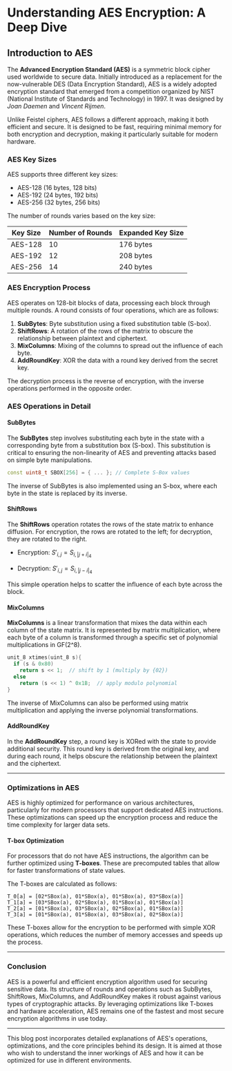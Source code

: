 # Understanding AES Encryption: A Deep Dive

## Introduction to AES

The **Advanced Encryption Standard (AES)** is a symmetric block cipher used worldwide to secure data. Initially introduced as a replacement for the now-vulnerable DES (Data Encryption Standard), AES is a widely adopted encryption standard that emerged from a competition organized by NIST (National Institute of Standards and Technology) in 1997. It was designed by *Joan Daemen* and *Vincent Rijmen*.

Unlike Feistel ciphers, AES follows a different approach, making it both efficient and secure. It is designed to be fast, requiring minimal memory for both encryption and decryption, making it particularly suitable for modern hardware.

### AES Key Sizes

AES supports three different key sizes:

* AES-128 (16 bytes, 128 bits)
* AES-192 (24 bytes, 192 bits)
* AES-256 (32 bytes, 256 bits)

The number of rounds varies based on the key size:

| Key Size | Number of Rounds | Expanded Key Size |
| -------- | ---------------- | ----------------- |
| AES-128  | 10               | 176 bytes         |
| AES-192  | 12               | 208 bytes         |
| AES-256  | 14               | 240 bytes         |

### AES Encryption Process

AES operates on 128-bit blocks of data, processing each block through multiple rounds. A round consists of four operations, which are as follows:

1. **SubBytes**: Byte substitution using a fixed substitution table (S-box).
2. **ShiftRows**: A rotation of the rows of the matrix to obscure the relationship between plaintext and ciphertext.
3. **MixColumns**: Mixing of the columns to spread out the influence of each byte.
4. **AddRoundKey**: XOR the data with a round key derived from the secret key.

The decryption process is the reverse of encryption, with the inverse operations performed in the opposite order.

### AES Operations in Detail

#### SubBytes

The **SubBytes** step involves substituting each byte in the state with a corresponding byte from a substitution box (S-box). This substitution is critical to ensuring the non-linearity of AES and preventing attacks based on simple byte manipulations.

```cpp
const uint8_t SBOX[256] = { ... }; // Complete S-Box values
```

The inverse of SubBytes is also implemented using an S-box, where each byte in the state is replaced by its inverse.

#### ShiftRows

The **ShiftRows** operation rotates the rows of the state matrix to enhance diffusion. For encryption, the rows are rotated to the left; for decryption, they are rotated to the right.

* Encryption:
  $S'_{i,j} = S_{i, |j + i|_4}$

* Decryption:
  $S'_{i,j} = S_{i, |j - i|_4}$

This simple operation helps to scatter the influence of each byte across the block.

#### MixColumns

**MixColumns** is a linear transformation that mixes the data within each column of the state matrix. It is represented by matrix multiplication, where each byte of a column is transformed through a specific set of polynomial multiplications in GF(2^8).

```cpp
unit_8 xtimes(uint_8 s){
  if (s & 0x80) 
    return s << 1;  // shift by 1 (multiply by {02})
  else 
    return (s << 1) ^ 0x1B;  // apply modulo polynomial
}
```

The inverse of MixColumns can also be performed using matrix multiplication and applying the inverse polynomial transformations.

#### AddRoundKey

In the **AddRoundKey** step, a round key is XORed with the state to provide additional security. This round key is derived from the original key, and during each round, it helps obscure the relationship between the plaintext and the ciphertext.

---

### Optimizations in AES

AES is highly optimized for performance on various architectures, particularly for modern processors that support dedicated AES instructions. These optimizations can speed up the encryption process and reduce the time complexity for larger data sets.

#### T-box Optimization

For processors that do not have AES instructions, the algorithm can be further optimized using **T-boxes**. These are precomputed tables that allow for faster transformations of state values.

The T-boxes are calculated as follows:

```text
T_0[a] = [02*SBox(a), 01*SBox(a), 01*SBox(a), 03*SBox(a)]
T_1[a] = [03*SBox(a), 02*SBox(a), 01*SBox(a), 01*SBox(a)]
T_2[a] = [01*SBox(a), 03*SBox(a), 02*SBox(a), 01*SBox(a)]
T_3[a] = [01*SBox(a), 01*SBox(a), 03*SBox(a), 02*SBox(a)]
```

These T-boxes allow for the encryption to be performed with simple XOR operations, which reduces the number of memory accesses and speeds up the process.

---

### Conclusion

AES is a powerful and efficient encryption algorithm used for securing sensitive data. Its structure of rounds and operations such as SubBytes, ShiftRows, MixColumns, and AddRoundKey makes it robust against various types of cryptographic attacks. By leveraging optimizations like T-boxes and hardware acceleration, AES remains one of the fastest and most secure encryption algorithms in use today.

---

This blog post incorporates detailed explanations of AES's operations, optimizations, and the core principles behind its design. It is aimed at those who wish to understand the inner workings of AES and how it can be optimized for use in different environments.
